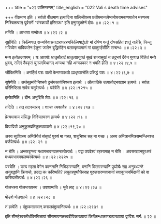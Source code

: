 +++
title = "०२२ वालिमरणम्"
title_english = "022 Vali s death time advises"

+++
वीक्षमाण इति । सर्वतो वीक्षमाण इत्यादिना वालिजीवस्य प्रतीयमानत्वेप्यमोघरामबाणघातेन मरणस्य निश्चितत्वात् पूर्वसर्गे "संस्कार्यो हरिराजः" इति हनुमदुक्तेर्न दोषः  ॥  ४।२२।१  ॥   

  

तमिति । आभाष्य सम्बोध्य  ॥  ४।२२।२  ॥   

  

सुग्रीवेति । किल्बिषात् राज्यविवासनदारापहरणकिल्बिषाद्धेतोः मां दोषेण गन्तुं दोषसहितं ज्ञातुं नार्हसि, किन्तु भविष्येण भाविफलेन हेतुना जातेन बुद्धिमोहेन बलात्कृष्यमाणं मां ज्ञातुमर्हसीति सम्बन्धः  ॥  ४।२२।३  ॥   

  

मन्य इत्येतदव्ययम् । यः आवयोः भ्रातृसौहार्दं भ्रातृत्वप्रयुक्तं सुखं राज्यसुखं च तदुभयं दैवेन युगपन्न विहितं मन्ये ध्रुवम्, तदिदं दैवकृतं युगपदविधानम् अन्यथा नहि अन्यप्रकारं न भवति हीति  ॥  ४।२२।४,५  ॥   

  

जीवितमिति । अगर्हितं यशः वाली केनाप्यवध्यो ऽप्रधृष्यश्चेति प्रसिद्धं यशः  ॥  ४।२२।६,७  ॥   

  

सुषेणेति । अर्थसूक्ष्मविनिश्चये दुर्जयकार्यनिश्चय इत्यर्थः । औत्पातिके उत्पातोद्भवज्ञान इत्यर्थः । सर्वतः परिनिष्ठिता सर्वत्र चतुरेत्यर्थः । यदेषेति  ॥  ४।२२।१२१५  ॥   

  

इत्येवमिति । दीनः अभूदिति शेषः  ॥  ४।२२।१६  ॥   

  

तदिति । तत् तदनन्तरम् । शान्तः त्यक्तवैरः  ॥  ४।२२।१७  ॥   

  

प्रेत्यभावाय संसिद्धः निश्चितमरण इत्यर्थः  ॥  ४।२२।१८  ॥   

  

प्रियाप्रियौ अनुकूलप्रतिकूलव्यापारौ  ॥  ४।२२।१९,२०  ॥   

  

अस्य सुग्रीवस्य अमित्रैर्गतं संसृष्टं पुरुषं मा गच्छ, शत्रुभिश्च सह मा गच्छ । अस्य अमित्रानमित्रसम्बन्धिनश्च वर्जयेत्यर्थः  ॥  ४।२२।२१  ॥   

  

न चेति । अन्तरदृग्भव मध्यमभावमवलम्बस्वेत्यर्थः । यद्वा उपदेश्यं रहस्यमाह न चेति । अवसरज्ञानपुरःसरं मध्यमभावमवलम्बस्वेत्यर्थः  ॥  ४।२२।२२२५  ॥   

  

यस्येति । यस्य महता वेगेन काननानि निबिडारण्यानि, वनानि विरलारण्यानि पुष्पौघैः सह अनुबध्यन्ते अनुबद्धानि क्रियन्ते, तदद्य कः करिष्यति? लघुतरपुष्पौघैस्सह गुरुतरारण्यवनानां स्वानुगमनमिदानीं को वा करिष्यतीत्यर्थः  ॥  ४।२२।२६  ॥   

  

गोलभस्य गोलभाख्यस्य । उपशाम्यति । भूते लट्  ॥  ४।२२।२७  ॥   

  

षोडशे षोडशतमे  ॥  ४।२२।२८  ॥   

  

तं हत्वेति । दंष्ट्राकरालवान् करालदंष्ट्रावानित्यर्थः  ॥  ४।२२।२९३१  ॥   

  

इति श्रीमहेश्वरतीर्थविरचितायां श्रीरामायणतत्त्वदीपिकाख्यायां किष्किन्धाकाण्डव्याख्यायां द्वाविंशः सर्गः  ॥  २२  ॥   

  

